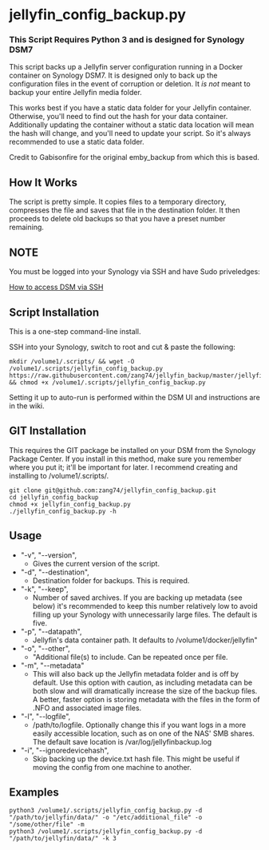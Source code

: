 # jellyfin_config_backup.py
### **This Script Requires Python 3 and is designed for Synology DSM7** 
This script backs up a Jellyfin server configuration running in a Docker container on Synology DSM7. It is designed only to back up the configuration files in the event of corruption or deletion. It *is not* meant to backup your entire Jellyfin media folder.

This works best if you have a static data folder for your Jellyfin container. Otherwise, you'll need to find out the hash for your data container. Additionally updating the container without a static data location will mean the hash will change, and you'll need to update your script. So it's always recommended to use a static data folder.

Credit to Gabisonfire for the original emby_backup from which this is based.

## How It Works

The script is pretty simple. It copies files to a temporary directory, compresses the file and saves that file in the destination folder. It then proceeds to delete old backups so that you have a preset number remaining.

## NOTE
You must be logged into your Synology via SSH and have Sudo priveledges:

[How to access DSM via SSH](https://kb.synology.com/en-ca/DSM/tutorial/How_to_login_to_DSM_with_root_permission_via_SSH_Telnet "SSH Instructions for Synology DSM")

## Script Installation
This is a one-step command-line install. 

SSH into your Synology, switch to root and cut & paste the following: 
```
mkdir /volume1/.scripts/ && wget -O /volume1/.scripts/jellyfin_config_backup.py https://raw.githubusercontent.com/zang74/jellyfin_backup/master/jellyfin_config_backup.py && chmod +x /volume1/.scripts/jellyfin_config_backup.py
```
Setting it up to auto-run is performed within the DSM UI and instructions are in the wiki. 

## GIT Installation
This requires the GIT package be installed on your DSM from the Synology Package Center. If you install in this method, make sure you remember where you put it; it'll be important for later. I recommend creating and installing to /volume1/.scripts/.
```
git clone git@github.com:zang74/jellyfin_config_backup.git
cd jellyfin_config_backup
chmod +x jellyfin_config_backup.py
./jellyfin_config_backup.py -h
```

## Usage

- "-v", "--version",
  - Gives the current version of the script.
- "-d", "--destination",
  - Destination folder for backups. This is required.
- "-k", "--keep",
  - Number of saved archives. If you are backing up metadata (see below) it's recommended to keep this number relatively low to avoid filling up your Synology with unnecessarily large files. The default is five.
- "-p", "--datapath",
  - Jellyfin's data container path. It defaults to /volume1/docker/jellyfin"
- "-o", "--other",
  - "Additional file(s) to include. Can be repeated once per file.
- "-m", "--metadata" 
  - This will also back up the Jellyfin metadata folder and is off by default. Use this option with caution, as including metadata can be both slow and will dramatically increase the size of the backup files. A better, faster option is storing metadata with the files in the form of .NFO and associated image files.
- "-l", "--logfile",
  - /path/to/logfile. Optionally change this if you want logs in a more easily accessible location, such as on one of the NAS' SMB shares. The default save location is /var/log/jellyfinbackup.log
- "-i", "--ignoredevicehash",
  - Skip backing up the device.txt hash file. This might be useful if moving the config from one machine to another.
## Examples

```
python3 /volume1/.scripts/jellyfin_config_backup.py -d "/path/to/jellyfin/data/" -o "/etc/additional_file" -o "/some/other/file" -m
python3 /volume1/.scripts/jellyfin_config_backup.py -d "/path/to/jellyfin/data/" -k 3

```

